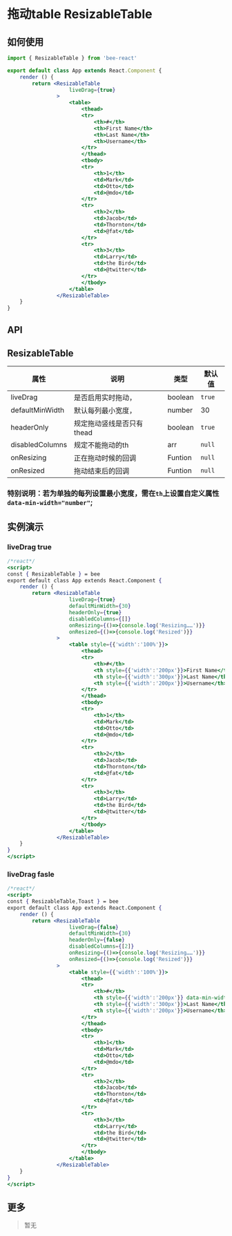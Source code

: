 # 拖动table ResizableTable

## 如何使用
```jsx
import { ResizableTable } from 'bee-react'

export default class App extends React.Component {
    render () {
        return <ResizableTable
                    liveDrag={true}
                >
                    <table>
                        <thead>
                        <tr>
                            <th>#</th>
                            <th>First Name</th>
                            <th>Last Name</th>
                            <th>Username</th>
                        </tr>
                        </thead>
                        <tbody>
                        <tr>
                            <th>1</th>
                            <td>Mark</td>
                            <td>Otto</td>
                            <td>@mdo</td>
                        </tr>
                        <tr>
                            <th>2</th>
                            <td>Jacob</td>
                            <td>Thornton</td>
                            <td>@fat</td>
                        </tr>
                        <tr>
                            <th>3</th>
                            <td>Larry</td>
                            <td>the Bird</td>
                            <td>@twitter</td>
                        </tr>
                        </tbody>
                    </table>
                </ResizableTable>
    }
}
```


## API
## ResizableTable
|   属性   |                       说明                                    |  类型   |   默认值    |
| -------- | ------------------------------------------------------------ | ------- | ----------- |
| liveDrag | 是否启用实时拖动，                                                | boolean  | ``true`` |
| defaultMinWidth | 默认每列最小宽度，                                          | number  | 30  |
| headerOnly | 规定拖动竖线是否只有thead                                           | boolean | ``true`` |
| disabledColumns | 规定不能拖动的th                                           | arr | ``null`` |
| onResizing | 正在拖动时候的回调                                              | Funtion | ``null`` |
| onResized | 拖动结束后的回调                                               | Funtion | ``null`` |

### 特别说明：若为单独的每列设置最小宽度，需在``th``上设置自定义属性``data-min-width="number"``;


## 实例演示

### liveDrag true
```jsx
/*react*/
<script>
const { ResizableTable } = bee
export default class App extends React.Component {
    render () {
        return <ResizableTable
                    liveDrag={true}
                    defaultMinWidth={30}
                    headerOnly={true}
                    disabledColumns={[]}
                    onResizing={()=>{console.log('Resizing……')}}
                    onResized={()=>{console.log('Resized')}}
                >
                    <table style={{'width':'100%'}}>
                        <thead>
                        <tr>
                            <th>#</th>
                            <th style={{'width':'200px'}}>First Name</th>
                            <th style={{'width':'300px'}}>Last Name</th>
                            <th style={{'width':'200px'}}>Username</th>
                        </tr>
                        </thead>
                        <tbody>
                        <tr>
                            <th>1</th>
                            <td>Mark</td>
                            <td>Otto</td>
                            <td>@mdo</td>
                        </tr>
                        <tr>
                            <th>2</th>
                            <td>Jacob</td>
                            <td>Thornton</td>
                            <td>@fat</td>
                        </tr>
                        <tr>
                            <th>3</th>
                            <td>Larry</td>
                            <td>the Bird</td>
                            <td>@twitter</td>
                        </tr>
                        </tbody>
                    </table>
                </ResizableTable>
    }
}
</script>
```
### liveDrag fasle
```jsx
/*react*/
<script>
const { ResizableTable,Toast } = bee
export default class App extends React.Component {
    render () {
        return <ResizableTable
                    liveDrag={false}
                    defaultMinWidth={30}
                    headerOnly={false}
                    disabledColumns={[2]}
                    onResizing={()=>{console.log('Resizing……')}}
                    onResized={()=>{console.log('Resized')}}
                >
                    <table style={{'width':'100%'}}>
                        <thead>
                        <tr>
                            <th>#</th>
                            <th style={{'width':'200px'}} data-min-width={200}>First Name</th>
                            <th style={{'width':'300px'}}>Last Name</th>
                            <th style={{'width':'200px'}}>Username</th>
                        </tr>
                        </thead>
                        <tbody>
                        <tr>
                            <th>1</th>
                            <td>Mark</td>
                            <td>Otto</td>
                            <td>@mdo</td>
                        </tr>
                        <tr>
                            <th>2</th>
                            <td>Jacob</td>
                            <td>Thornton</td>
                            <td>@fat</td>
                        </tr>
                        <tr>
                            <th>3</th>
                            <td>Larry</td>
                            <td>the Bird</td>
                            <td>@twitter</td>
                        </tr>
                        </tbody>
                    </table>
                </ResizableTable>
    }
}
</script>
```


## 更多
   >   暂无
<!-- [Storybook - 基础元素 / 按钮 Button](./storybook/?selectedKind=基础元素 / 按钮 Button ":ignore") -->
